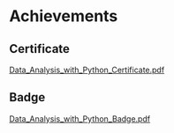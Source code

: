 

# Achievements
## Certificate
[Data_Analysis_with_Python_Certificate.pdf](https://prod-files-secure.s3.us-west-2.amazonaws.com/03e82b26-cccb-4906-bb56-adabcbdc0655/1aa3a050-2338-4a85-85d5-899bad17a31c/Data_Analysis_with_Python_Certificate.pdf?X-Amz-Algorithm=AWS4-HMAC-SHA256&X-Amz-Content-Sha256=UNSIGNED-PAYLOAD&X-Amz-Credential=ASIAZI2LB466QW3LEBJZ%2F20250129%2Fus-west-2%2Fs3%2Faws4_request&X-Amz-Date=20250129T010808Z&X-Amz-Expires=3600&X-Amz-Security-Token=IQoJb3JpZ2luX2VjEHkaCXVzLXdlc3QtMiJHMEUCIEq49TmfAQbKXFQP01Z24N2Yn2f5IHG8v%2F%2Fu6JDmPncNAiEA60Zd8aARLViuuAmd3FaaTJX0oSR0RYG2GwUF8ORq1D0qiAQIgf%2F%2F%2F%2F%2F%2F%2F%2F%2F%2FARAAGgw2Mzc0MjMxODM4MDUiDOSLm2GiT7Ap20M5ISrcAx1WXzWsM3sgT1qo2%2FoDRz%2BhLJDfqz8ZD2VwDpKaS6u2UcEelqHRiRJf26CORat4bE%2FLSCiUAYmIOe%2FoQsXqFZd%2BPd6XzgpR6xkrHRaWLKW9Ut65mssM%2FVDIVzsk%2FdvDtaBpvRPtOL%2BlGWvCRX7QlV33QOsMH7JzK%2BmiaWdD8GrBO5QNlNAsozOyycEQanWM9hPTjM3r3eypyurcjoINJQ93o9ivDveFHwh%2B6HltG2hocOellGV%2FoAk7vyYxw%2BekIgoBBWSehEeO%2Br18WGEYq%2BcY2gjOE3eU6ruH1so8AYkB87FlHh5JKKWVFqsk%2FVZP3DQmdW%2Bcie9f1CEG37AdGW34zxGW6MUDm1AKX8Vl3i5R939jKXS27D78Jti7splleGLKk42W8RTKuLVt8fxBCi7djqkNypxL%2B0jwUQAQq4Shbln6Y0z9U40sfHKcdZ44JNKxitpAA9lPK9r2sF%2FY5NLloQ6Qrrr6D8E4Wh1%2FxehyUw2eDHPg0FWWuskbdeCkBqepYERjCe7wFKa%2FIy33w2U3sHeAQcxyslkCoCro43OeoYjcWi7d4MBGyCuVujnDqZ%2Bs9zB1qlan0hvDkE2yfR%2F%2Bjerw9SGuRGM%2BMbHZ8X4%2B9Kbnuq6r0dzW2TuFMMvn5bwGOqUBt71mPkyV1NH3Lqa9%2FmBNHX3520zmJGcHw0oldoi5ZWdWodDkJBwxgOVNwzH5Vi71j8M91Yhb5fcyB5%2FWe3jQWCw7CCSWYcCWY6kTh%2BO%2F1bw%2B%2F62YAXx%2Fu2DKcFNfqwMF9JTjqlg2px%2FTpfKTiNbNd7ts%2BpZD12jUGorfIyxvjOg1E%2Bp4v8Ph8QcgUrQPXHcd8vf9Rn6gKsf1bk3iGwoAwqF3v7y2&X-Amz-Signature=4c99c6eb02a5b2f9816c76e380f3774c6bd9aff408bcef219e0071756d07a087&X-Amz-SignedHeaders=host&x-id=GetObject)
## Badge
[Data_Analysis_with_Python_Badge.pdf](https://prod-files-secure.s3.us-west-2.amazonaws.com/03e82b26-cccb-4906-bb56-adabcbdc0655/4fa9bcf8-b584-40dd-8775-c0bfadf6a6f0/Data_Analysis_with_Python_Badge.pdf?X-Amz-Algorithm=AWS4-HMAC-SHA256&X-Amz-Content-Sha256=UNSIGNED-PAYLOAD&X-Amz-Credential=ASIAZI2LB466QW3LEBJZ%2F20250129%2Fus-west-2%2Fs3%2Faws4_request&X-Amz-Date=20250129T010808Z&X-Amz-Expires=3600&X-Amz-Security-Token=IQoJb3JpZ2luX2VjEHkaCXVzLXdlc3QtMiJHMEUCIEq49TmfAQbKXFQP01Z24N2Yn2f5IHG8v%2F%2Fu6JDmPncNAiEA60Zd8aARLViuuAmd3FaaTJX0oSR0RYG2GwUF8ORq1D0qiAQIgf%2F%2F%2F%2F%2F%2F%2F%2F%2F%2FARAAGgw2Mzc0MjMxODM4MDUiDOSLm2GiT7Ap20M5ISrcAx1WXzWsM3sgT1qo2%2FoDRz%2BhLJDfqz8ZD2VwDpKaS6u2UcEelqHRiRJf26CORat4bE%2FLSCiUAYmIOe%2FoQsXqFZd%2BPd6XzgpR6xkrHRaWLKW9Ut65mssM%2FVDIVzsk%2FdvDtaBpvRPtOL%2BlGWvCRX7QlV33QOsMH7JzK%2BmiaWdD8GrBO5QNlNAsozOyycEQanWM9hPTjM3r3eypyurcjoINJQ93o9ivDveFHwh%2B6HltG2hocOellGV%2FoAk7vyYxw%2BekIgoBBWSehEeO%2Br18WGEYq%2BcY2gjOE3eU6ruH1so8AYkB87FlHh5JKKWVFqsk%2FVZP3DQmdW%2Bcie9f1CEG37AdGW34zxGW6MUDm1AKX8Vl3i5R939jKXS27D78Jti7splleGLKk42W8RTKuLVt8fxBCi7djqkNypxL%2B0jwUQAQq4Shbln6Y0z9U40sfHKcdZ44JNKxitpAA9lPK9r2sF%2FY5NLloQ6Qrrr6D8E4Wh1%2FxehyUw2eDHPg0FWWuskbdeCkBqepYERjCe7wFKa%2FIy33w2U3sHeAQcxyslkCoCro43OeoYjcWi7d4MBGyCuVujnDqZ%2Bs9zB1qlan0hvDkE2yfR%2F%2Bjerw9SGuRGM%2BMbHZ8X4%2B9Kbnuq6r0dzW2TuFMMvn5bwGOqUBt71mPkyV1NH3Lqa9%2FmBNHX3520zmJGcHw0oldoi5ZWdWodDkJBwxgOVNwzH5Vi71j8M91Yhb5fcyB5%2FWe3jQWCw7CCSWYcCWY6kTh%2BO%2F1bw%2B%2F62YAXx%2Fu2DKcFNfqwMF9JTjqlg2px%2FTpfKTiNbNd7ts%2BpZD12jUGorfIyxvjOg1E%2Bp4v8Ph8QcgUrQPXHcd8vf9Rn6gKsf1bk3iGwoAwqF3v7y2&X-Amz-Signature=104a7f228159ec526e3776e72af86f5c90058c944c2e8beed8fa05ba7152134f&X-Amz-SignedHeaders=host&x-id=GetObject)

